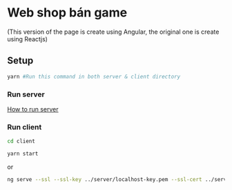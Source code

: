 # Web shop bán game
(This version of the page is create using Angular, the original one is create using Reactjs)

## Setup

```bash
yarn #Run this command in both server & client directory
```

### Run server
[How to run server](./server/README.md)

### Run client

```bash
cd client
```

```bash
yarn start
```

or

```bash
ng serve --ssl --ssl-key ../server/localhost-key.pem --ssl-cert ../server/localhost.pem
```
